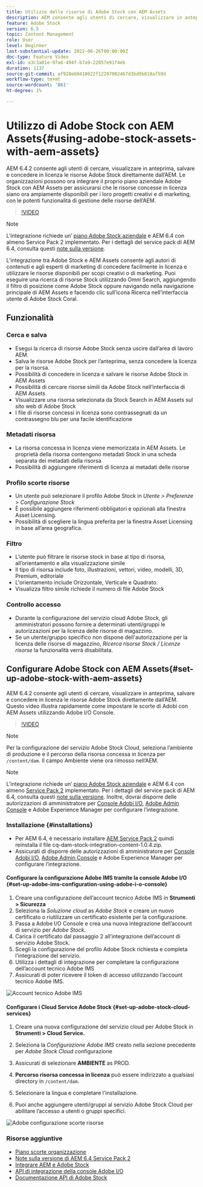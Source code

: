 ```yaml
---
title: Utilizzo delle risorse di Adobe Stock con AEM Assets
description: AEM consente agli utenti di cercare, visualizzare in anteprima, salvare e concedere in licenza le risorse Adobe Stock direttamente dall’AEM. Le organizzazioni possono ora integrare il proprio piano aziendale Adobe Stock con AEM Assets per assicurarsi che le risorse concesse in licenza siano ora ampiamente disponibili per i loro progetti creativi e di marketing, con le potenti funzionalità di gestione delle risorse dell’AEM.
feature: Adobe Stock
version: 6.5
topic: Content Management
role: User
level: Beginner
last-substantial-update: 2022-06-26T00:00:00Z
doc-type: Feature Video
exl-id: a3c3a01e-97a6-494f-b7a9-22057e91f4eb
duration: 1137
source-git-commit: af928e60410022f12207082467d3bd9b818af59d
workflow-type: tm+mt
source-wordcount: '861'
ht-degree: 1%

---
```


# Utilizzo di Adobe Stock con AEM Assets{#using-adobe-stock-assets-with-aem-assets}

AEM 6.4.2 consente agli utenti di cercare, visualizzare in anteprima, salvare e concedere in licenza le risorse Adobe Stock direttamente dall’AEM. Le organizzazioni possono ora integrare il proprio piano aziendale Adobe Stock con AEM Assets per assicurarsi che le risorse concesse in licenza siano ora ampiamente disponibili per i loro progetti creativi e di marketing, con le potenti funzionalità di gestione delle risorse dell’AEM.

>[!VIDEO](https://video.tv.adobe.com/v/24678?quality=12&learn=on)

>[!NOTE]
>
>L’integrazione richiede un’ [piano Adobe Stock aziendale](https://landing.adobe.com/en/na/products/creative-cloud/ctir-4625-stock-for-enterprise/index.html) e AEM 6.4 con almeno Service Pack 2 implementato. Per i dettagli del service pack di AEM 6.4, consulta questi [note sulla versione](https://helpx.adobe.com/it/experience-manager/6-4/release-notes/sp-release-notes.html).

L’integrazione tra Adobe Stock e AEM Assets consente agli autori di contenuti e agli esperti di marketing di concedere facilmente in licenza e utilizzare le risorse disponibili per scopi creativi o di marketing. Puoi eseguire una ricerca di risorse Stock utilizzando Omni Search, aggiungendo il filtro di posizione come Adobe Stock oppure navigando nella navigazione principale di AEM Assets e facendo clic sull’icona Ricerca nell’interfaccia utente di Adobe Stock Coral.

## Funzionalità

### Cerca e salva

* Esegui la ricerca di risorse Adobe Stock senza uscire dall’area di lavoro AEM.
* Salva le risorse Adobe Stock per l’anteprima, senza concedere la licenza per la risorsa.
* Possibilità di concedere in licenza e salvare le risorse Adobe Stock in AEM Assets
* Possibilità di cercare risorse simili da Adobe Stock nell’interfaccia di AEM Assets
* Visualizzare una risorsa selezionata da Stock Search in AEM Assets sul sito web di Adobe Stock
* I file di risorse concessi in licenza sono contrassegnati da un contrassegno blu per una facile identificazione

### Metadati risorsa

* La risorsa concessa in licenza viene memorizzata in AEM Assets. Le proprietà della risorsa contengono metadati Stock in una scheda separata dei metadati della risorsa
* Possibilità di aggiungere riferimenti di licenza ai metadati delle risorse

### Profilo scorte risorse

* Un utente può selezionare il profilo Adobe Stock in *Utente > Preferenze > Configurazione Stock*
* È possibile aggiungere riferimenti obbligatori e opzionali alla finestra Asset Licensing.
* Possibilità di scegliere la lingua preferita per la finestra Asset Licensing in base all’area geografica.

### Filtro

* L’utente può filtrare le risorse stock in base al tipo di risorsa, all’orientamento e alla visualizzazione simile
* Il tipo di risorsa include foto, illustrazioni, vettori, video, modelli, 3D, Premium, editoriale
* L&#39;orientamento include Orizzontale, Verticale e Quadrato.
* Visualizza filtro simile richiede il numero di file Adobe Stock

### Controllo accesso

* Durante la configurazione del servizio cloud Adobe Stock, gli amministratori possono fornire a determinati utenti/gruppi le autorizzazioni per la licenza delle risorse di magazzino.
* Se un utente/gruppo specifico non dispone dell&#39;autorizzazione per la licenza delle risorse di magazzino, *Ricerca risorse Stock / Licenze risorse* la funzionalità verrà disabilitata.

## Configurare Adobe Stock con AEM Assets{#set-up-adobe-stock-with-aem-assets}

AEM 6.4.2 consente agli utenti di cercare, visualizzare in anteprima, salvare e concedere in licenza le risorse Adobe Stock direttamente dall’AEM. Questo video illustra rapidamente come impostare le scorte di Adobi con AEM Assets utilizzando Adobe I/O Console.

>[!VIDEO](https://video.tv.adobe.com/v/25043?quality=12&learn=on)

>[!NOTE]
>
>Per la configurazione del servizio Adobe Stock Cloud, seleziona l’ambiente di produzione e il percorso della risorsa concessa in licenza per `/content/dam`. Il campo Ambiente viene ora rimosso nell’AEM.

>[!NOTE]
>
>L’integrazione richiede un’ [piano Adobe Stock aziendale](https://landing.adobe.com/en/na/products/creative-cloud/ctir-4625-stock-for-enterprise/index.html) e AEM 6.4 con almeno [Service Pack 2](https://experience.adobe.com/#/downloads/content/software-distribution/en/aem.html?fulltext=AEM*+6*+4*+Service*+Pack*&amp;2_group.propertyvalues.property=.%2Fjcr%3Acontent%2Fmetadata%2Fdc%3Aversion&amp;2_group.propertyvalues.operation=equals&amp;2_group.propertyvalues.0_values=target-version%3Aaem%2F6-4&amp;3_group.propertyvalues.property=.%2Fjcr%3Acontent%2Fmetadata%2Fdc%3AsoftwareType&amp;3_group.propertyvalues.operation=equals&amp;3_group.propertyvalues.0_values=tipo-software%3Aservice-and-cumulative-fix&amp;orderby=%40jcr%3Acontent%2Fmetadata%2Fdc%3Atitle&amp;orderby.sort=asc&amp;layout=list&amp;p.offset=0&amp;p.limit=24) implementato. Per i dettagli del service pack di AEM 6.4, consulta questi [note sulla versione](https://helpx.adobe.com/it/experience-manager/6-4/release-notes/sp-release-notes.html). Inoltre, dovrai disporre delle autorizzazioni di amministratore per [Console Adobi I/O](https://console.adobe.io/), [Adobe Admin Console](https://adminconsole.adobe.com/) e Adobe Experience Manager per configurare l’integrazione.

### Installazione {#installations}

* Per AEM 6.4, è necessario installare [AEM Service Pack 2](https://experience.adobe.com/#/downloads/content/software-distribution/en/aem.html?fulltext=AEM*+6*+4*+Service*+Pack*&amp;2_group.propertyvalues.property=.%2Fjcr%3Acontent%2Fmetadata%2Fdc%3Aversion&amp;2_group.propertyvalues.operation=equals&amp;2_group.propertyvalues.0_values=target-version%3Aaem%2F6-4&amp;3_group.propertyvalues.property=.%2Fjcr%3Acontent%2Fmetadata%2Fdc%3AsoftwareType&amp;3_group.propertyvalues.operation=equals&amp;3_group.propertyvalues.0_values=tipo-software%3Aservice-and-cumulative-fix&amp;orderby=%40jcr%3Acontent%2Fmetadata%2Fdc%3Atitle&amp;orderby.sort=asc&amp;layout=list&amp;p.offset=0&amp;p.limit=24) quindi reinstalla il file cq-dam-stock-integration-content-1.0.4.zip.
* Assicurati di disporre delle autorizzazioni di amministratore per [Console Adobi I/O](https://console.adobe.io/), [Adobe Admin Console](https://adminconsole.adobe.com/) e Adobe Experience Manager per configurare l’integrazione.

#### Configurare la configurazione Adobe IMS tramite la console Adobe I/O {#set-up-adobe-ims-configuration-using-adobe-i-o-console}

1. Creare una configurazione dell’account tecnico Adobe IMS in **Strumenti > Sicurezza**
2. Seleziona la *Soluzione cloud* as *Adobe Stock* e creare un nuovo certificato o riutilizzare un certificato esistente per la configurazione.
3. Passa a Adobe I/O Console e crea una nuova integrazione dell’account di servizio per *Adobe Stock*.
4. Carica il certificato dal passaggio 2 all’integrazione dell’account di servizio Adobe Stock.
5. Scegli la configurazione del profilo Adobe Stock richiesta e completa l’integrazione del servizio.
6. Utilizza i dettagli di integrazione per completare la configurazione dell’account tecnico Adobe IMS
7. Assicurati di poter ricevere il token di accesso utilizzando l’account tecnico Adobe IMS.

![Account tecnico Adobe IMS](assets/screen_shot_2018-10-22at12219pm.png)

#### Configurare i Cloud Service Adobe Stock {#set-up-adobe-stock-cloud-services}

1. Creare una nuova configurazione del servizio cloud per Adobe Stock in **Strumenti > Cloud Service.**
2. Seleziona la *Configurazione Adobe IMS* creato nella sezione precedente per *Adobe Stock Cloud* configurazione

3. Assicurati di selezionare **AMBIENTE** as PROD.
4. **Percorso risorsa concessa in licenza** può essere indirizzato a qualsiasi directory in `/content/dam`.
5. Selezionare la lingua e completare l&#39;installazione.
6. Puoi anche aggiungere utenti/gruppi al servizio Adobe Stock Cloud per abilitare l’accesso a utenti o gruppi specifici.

![Adobe configurazione scorte risorse](assets/screen_shot_2018-10-22at12425pm.png)

### Risorse aggiuntive

* [Piano scorte organizzazione](https://landing.adobe.com/en/na/products/creative-cloud/ctir-4625-stock-for-enterprise/index.html)
* [Note sulla versione di AEM 6.4 Service Pack 2](https://experienceleague.adobe.com/docs/experience-manager-65/release-notes/release-notes.html?lang=it)
* [Integrare AEM e Adobe Stock](https://experienceleague.adobe.com/docs/experience-manager-65/assets/using/aem-assets-adobe-stock.html)
* [API di integrazione della console Adobe I/O](https://www.adobe.io/apis/cloudplatform/console/authentication/gettingstarted.html)
* [Documentazione API di Adobe Stock](https://www.adobe.io/apis/creativecloud/stock/docs.html)
